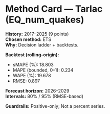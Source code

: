 # Method Card — Tarlac (EQ_num_quakes)

**History:** 2017–2025 (9 points)  
**Chosen method:** ETS  
**Why:** Decision ladder + backtests.

**Backtest (rolling-origin):**
- sMAPE (%): 18.803
- MAPE (bounded, 0–1): 0.234
- WAPE (%): 19.678
- RMSE: 0.897

**Forecast horizon:** 2026–2029  
**Intervals:** 80% / 95% (RMSE-based)

**Guardrails:** Positive-only; Not a percent series.
